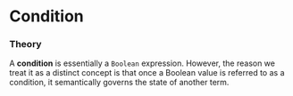 # Condition

### Theory

A **condition** is essentially a `Boolean` expression. However, the reason we treat it as a distinct concept is that once a Boolean value is referred to as a condition, it semantically governs the state of another term.
